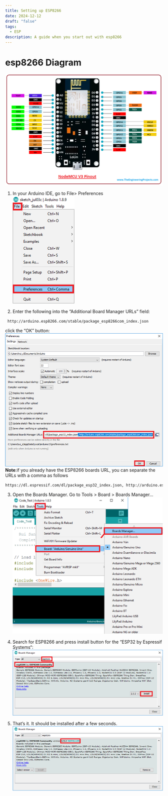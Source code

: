 ```yaml
---
title: Setting up ESP8266
date: 2024-12-12
draft: "false"
tags:
  - ESP
description: A guide when you start out with esp8266
---
```


# esp8266 Diagram 
![Image Description](/images/8a1901b6b834b9f702bc8b98f1865959.png)

1.  In your Arduino IDE, go to File> Preferences
	![Image Description](/images/25c1dcb22468c322c64fae03eeb38268.png)
	
2. Enter the following into the “Additional Board Manager URLs” field:
```
 http://arduino.esp8266.com/stable/package_esp8266com_index.json
```
click the “OK” button:
	![Image Description](/images/cb2a6a5bc38d8fb0ed3c738c7666fb57.png)
**Note**:if you already have the ESP8266 boards URL, you can separate the URLs with a comma as follows
```txt
https://dl.espressif.com/dl/package_esp32_index.json, http://arduino.esp8266.com/stable/package_esp8266com_index.json
```
	
3. Open the Boards Manager. Go to Tools > Board > Boards Manager…
	![Image Description](/images/dca58c790d2582c1a35485c0f4eeb457.png)
	
4. Search for ESP8266 and press install button for the “ESP32 by Espressif Systems“:
	![Image Description](/images/4cf3bafdc181e501c758294e42974b24.png)
	
5. That’s it. It should be installed after a few seconds.
	![Image Description](/images/aa1a8bef9d8e750951f1346f42f92aed.png)